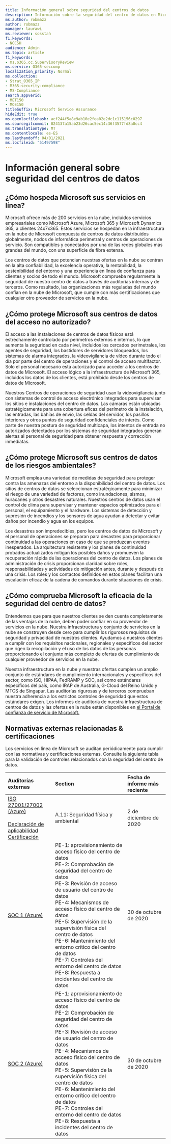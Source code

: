 ```yaml
---
title: Información general sobre seguridad del centros de datos
description: Información sobre la seguridad del centro de datos en Microsoft 365
ms.author: robmazz
author: robmazz
manager: laurawi
ms.reviewer: sosstah
f1.keywords:
- NOCSH
audience: Admin
ms.topic: article
f1_keywords:
- ms.o365.cc.SupervisoryReview
ms.service: O365-seccomp
localization_priority: Normal
ms.collection:
- Strat_O365_IP
- M365-security-compliance
- MS-Compliance
search.appverid:
- MET150
- MOE150
titleSuffix: Microsoft Service Assurance
hideEdit: true
ms.openlocfilehash: acf244f5a8e9ab10e2fea02e2dc1c115156c0297
ms.sourcegitcommit: 024137a15ab23d26cac5ec14c36f3577fd8a0cc4
ms.translationtype: MT
ms.contentlocale: es-ES
ms.lasthandoff: 04/01/2021
ms.locfileid: "51497598"
---
```

# <a name="datacenter-security-overview"></a>Información general sobre seguridad del centros de datos

## <a name="how-does-microsoft-host-its-online-services"></a>¿Cómo hospeda Microsoft sus servicios en línea?

Microsoft ofrece más de 200 servicios en la nube, incluidos servicios empresariales como Microsoft Azure, Microsoft 365 y Microsoft Dynamics 365, a clientes 24x7x365. Estos servicios se hospedan en la infraestructura en la nube de Microsoft compuesta de centros de datos distribuidos globalmente, nodos de informática perimetral y centros de operaciones de servicio. Son compatibles y conectados por una de las redes globales más grandes del mundo, con una superficie de fibra extensa.

Los centros de datos que potencian nuestras ofertas en la nube se centran en la alta confiabilidad, la excelencia operativa, la rentabilidad, la sostenibilidad del entorno y una experiencia en línea de confianza para clientes y socios de todo el mundo. Microsoft comprueba regularmente la seguridad de nuestro centro de datos a través de auditorías internas y de terceros. Como resultado, las organizaciones más reguladas del mundo confían en la nube de Microsoft, que cumple con más certificaciones que cualquier otro proveedor de servicios en la nube.

## <a name="how-does-microsoft-protect-its-datacenters-from-unauthorized-access"></a>¿Cómo protege Microsoft sus centros de datos del acceso no autorizado?

El acceso a las instalaciones de centros de datos físicos está estrechamente controlado por perímetros externos e internos, lo que aumenta la seguridad en cada nivel, incluidos los cercados perimetrales, los agentes de seguridad, los bastidores de servidores bloqueados, los sistemas de alarma integrados, la videovigilancia de vídeo durante todo el día por parte del centro de operaciones y el control de acceso multifactor. Solo el personal necesario está autorizado para acceder a los centros de datos de Microsoft. El acceso lógico a la infraestructura de Microsoft 365, incluidos los datos de los clientes, está prohibido desde los centros de datos de Microsoft.

Nuestros Centros de operaciones de seguridad usan la videovigilancia junto con sistemas de control de acceso electrónico integrados para supervisar los sitios e instalaciones del centro de datos. Las cámaras están ubicadas estratégicamente para una cobertura eficaz del perímetro de la instalación, las entradas, las bahías de envío, las celdas del servidor, los pasillos interiores y otros puntos de seguridad confidenciales de interés. Como parte de nuestra postura de seguridad multicapa, los intentos de entrada no autorizados detectados por los sistemas de seguridad integrados generan alertas al personal de seguridad para obtener respuesta y corrección inmediatas.

## <a name="how-does-microsoft-protect-its-datacenters-from-environmental-hazards"></a>¿Cómo protege Microsoft sus centros de datos de los riesgos ambientales?

Microsoft emplea una variedad de medidas de seguridad para proteger contra las amenazas del entorno a la disponibilidad del centro de datos. Los sitios de centros de datos se seleccionan estratégicamente para minimizar el riesgo de una variedad de factores, como inundaciones, sismos, huracanes y otros desastres naturales. Nuestros centros de datos usan el control de clima para supervisar y mantener espacios optimizados para el personal, el equipamiento y el hardware. Los sistemas de detección y supresión de incendios y los sensores de agua ayudan a detectar y evitar daños por incendio y agua en los equipos.

Los desastres son impredecibles, pero los centros de datos de Microsoft y el personal de operaciones se preparan para desastres para proporcionar continuidad a las operaciones en caso de que se produzcan eventos inesperados. La arquitectura resistente y los planes de continuidad probados actualizados mitigan los posibles daños y promueven la recuperación rápida de las operaciones del centro de datos. Los planes de administración de crisis proporcionan claridad sobre roles, responsabilidades y actividades de mitigación antes, durante y después de una crisis. Los roles y los contactos definidos en estos planes facilitan una escalación eficaz de la cadena de comandos durante situaciones de crisis.

## <a name="how-does-microsoft-verify-the-effectiveness-of-datacenter-security"></a>¿Cómo comprueba Microsoft la eficacia de la seguridad del centro de datos?

Entendemos que para que nuestros clientes se den cuenta completamente de las ventajas de la nube, deben poder confiar en su proveedor de servicios en la nube. Nuestra infraestructura y conjunto de servicios en la nube se construyen desde cero para cumplir los rigurosos requisitos de seguridad y privacidad de nuestros clientes. Ayudamos a nuestros clientes a cumplir con los requisitos nacionales, regionales y específicos del sector que rigen la recopilación y el uso de los datos de las personas proporcionando el conjunto más completo de ofertas de cumplimiento de cualquier proveedor de servicios en la nube.

Nuestra infraestructura en la nube y nuestras ofertas cumplen un amplio conjunto de estándares de cumplimiento internacionales y específicos del sector, como ISO, HIPAA, FedRAMP y SOC, así como estándares específicos del país, como IRAP de Australia, G-Cloud del Reino Unido y MTCS de Singapur. Las auditorías rigurosas y de terceros comprueban nuestra adherencia a los estrictos controles de seguridad que estos estándares exigen. Los informes de auditoría de nuestra infraestructura de centros de datos y las ofertas en la nube están disponibles en [el Portal de confianza de servicio de Microsoft.](https://servicetrust.microsoft.com/)

## <a name="related-external-regulations--certifications"></a>Normativas externas relacionadas & certificaciones

Los servicios en línea de Microsoft se auditan periódicamente para cumplir con las normativas y certificaciones externas. Consulte la siguiente tabla para la validación de controles relacionados con la seguridad del centro de datos.

| **Auditorías externas** | **Section** | **Fecha de informe más reciente** |
|:--------------------|:------------|:-----------------------|  
| [ISO 27001/27002 (Azure)](https://servicetrust.microsoft.com/ViewPage/MSComplianceGuideV3?command=Download&downloadType=Document&downloadId=e9116047-f327-430c-a83f-166b7e561ad6&tab=7027ead0-3d6b-11e9-b9e1-290b1eb4cdeb&docTab=7027ead0-3d6b-11e9-b9e1-290b1eb4cdeb_ISO_Reports) <br><br> [Declaración de aplicabilidad](https://servicetrust.microsoft.com/ViewPage/MSComplianceGuideV3?command=Download&downloadType=Document&downloadId=00af6c3e-7f3e-4e0d-8b0e-79f45ef2cef1&tab=7027ead0-3d6b-11e9-b9e1-290b1eb4cdeb&docTab=7027ead0-3d6b-11e9-b9e1-290b1eb4cdeb_ISO_Reports) <br> [Certificación](https://servicetrust.microsoft.com/ViewPage/MSComplianceGuideV3?command=Download&downloadType=Document&downloadId=d7af5304-3a31-40e6-9abb-e26352305d41&tab=7027ead0-3d6b-11e9-b9e1-290b1eb4cdeb&docTab=7027ead0-3d6b-11e9-b9e1-290b1eb4cdeb_ISO_Reports) | A.11: Seguridad física y ambiental | 2 de diciembre de 2020 |
| [SOC 1 (Azure)](https://servicetrust.microsoft.com/ViewPage/MSComplianceGuideV3?command=Download&downloadType=Document&downloadId=66043614-5628-4e26-83be-057eb3bb026c&tab=7027ead0-3d6b-11e9-b9e1-290b1eb4cdeb&docTab=7027ead0-3d6b-11e9-b9e1-290b1eb4cdeb_SOC_%2F_SSAE_16_Reports) | PE-1: aprovisionamiento de acceso físico del centro de datos <br> PE-2: Comprobación de seguridad del centro de datos <br> PE-3: Revisión de acceso de usuario del centro de datos <br> PE-4: Mecanismos de acceso físico del centro de datos <br> PE-5: Supervisión de la supervisión física del centro de datos <br> PE-6: Mantenimiento del entorno crítico del centro de datos <br> PE-7: Controles del entorno del centro de datos <br> PE-8: Respuesta a incidentes del centro de datos | 30 de octubre de 2020 |
| [SOC 2 (Azure)](https://servicetrust.microsoft.com/ViewPage/MSComplianceGuideV3?command=Download&downloadType=Document&downloadId=ce5bfbea-3514-40ae-a8a6-3617106a0b56&tab=7027ead0-3d6b-11e9-b9e1-290b1eb4cdeb&docTab=7027ead0-3d6b-11e9-b9e1-290b1eb4cdeb_SOC_%2F_SSAE_16_Reports) | PE-1: aprovisionamiento de acceso físico del centro de datos <br> PE-2: Comprobación de seguridad del centro de datos <br> PE-3: Revisión de acceso de usuario del centro de datos <br> PE-4: Mecanismos de acceso físico del centro de datos <br> PE-5: Supervisión de la supervisión física del centro de datos <br> PE-6: Mantenimiento del entorno crítico del centro de datos <br> PE-7: Controles del entorno del centro de datos <br> PE-8: Respuesta a incidentes del centro de datos | 30 de octubre de 2020 |
